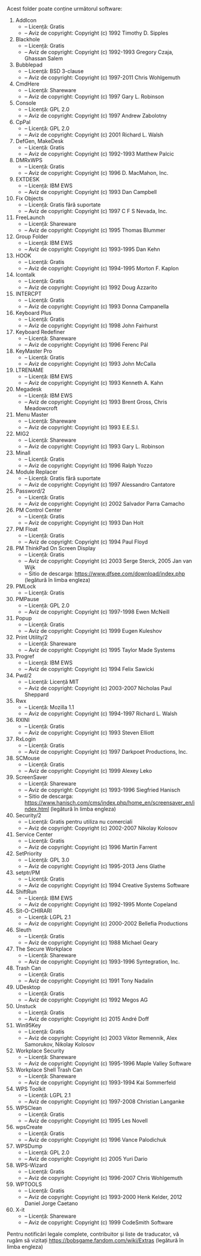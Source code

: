 Acest folder poate conține următorul software:

1. AddIcon
   - – Licență: Gratis
   - – Aviz de copyright: Copyright (c) 1992 Timothy D. Sipples
3. Blackhole
   - – Licență: Gratis
   - – Aviz de copyright: Copyright (c) 1992-1993 Gregory Czaja, Ghassan Salem
4. Bubblepad
   - – Licență: BSD 3-clause
   - – Aviz de copyright: Copyright (c) 1997-2011 Chris Wohlgemuth
5. CmdHere
   - – Licență: Shareware
   - – Aviz de copyright: Copyright (c) 1997 Gary L. Robinson
6. Console
   - – Licență: GPL 2.0
   - – Aviz de copyright: Copyright (c) 1997 Andrew Zabolotny
7. CpPal
   - – Licență: GPL 2.0
   - – Aviz de copyright: Copyright (c) 2001 Richard L. Walsh
8. DefGen, MakeDesk
   - – Licență: Gratis
   - – Aviz de copyright: Copyright (c) 1992-1993 Matthew Palcic
9. DMRxWPS
    - – Licență: Gratis
    - – Aviz de copyright: Copyright (c) 1996 D. MacMahon, Inc.
10. EXTDESK
    - – Licență: IBM EWS
    - – Aviz de copyright: Copyright (c) 1993 Dan Campbell
11. Fix Objects
    - – Licență: Gratis fără suportate
    - – Aviz de copyright: Copyright (c) 1997 C F S Nevada, Inc.
12. FreeLaunch
    - – Licență: Shareware
    - – Aviz de copyright: Copyright (c) 1995 Thomas Blummer
13. Group Folder
    - – Licență: IBM EWS
    - – Aviz de copyright: Copyright (c) 1993-1995 Dan Kehn
14. HOOK
    - – Licență: Gratis
    - – Aviz de copyright: Copyright (c) 1994-1995 Morton F. Kaplon
15. Icontalk
    - – Licență: Gratis
    - – Aviz de copyright: Copyright (c) 1992 Doug Azzarito
16. INTERCPT
    - – Licență: Gratis
    - – Aviz de copyright: Copyright (c) 1993 Donna Campanella
17. Keyboard Plus
    - – Licență: Gratis
    - – Aviz de copyright: Copyright (c) 1998 John Fairhurst
18. Keyboard Redefiner
    - – Licență: Shareware
    - – Aviz de copyright: Copyright (c) 1996 Ferenc Pál
19. KeyMaster Pro
    - – Licență: Gratis
    - – Aviz de copyright: Copyright (c) 1993 John McCalla
20. LTRENAME
    - – Licență: IBM EWS
    - – Aviz de copyright: Copyright (c) 1993 Kenneth A. Kahn
21. Megadesk
    - – Licență: IBM EWS
    - – Aviz de copyright: Copyright (c) 1993 Brent Gross, Chris Meadowcroft
22. Menu Master
    - – Licență: Shareware
    - – Aviz de copyright: Copyright (c) 1993 E.E.S.I.
23. MIG2
    - – Licență: Shareware
    - – Aviz de copyright: Copyright (c) 1993 Gary L. Robinson
24. Minall
    - – Licență: Gratis
    - – Aviz de copyright: Copyright (c) 1996 Ralph Yozzo
25. Module Replacer
    - – Licență: Gratis fără suportate
    - – Aviz de copyright: Copyright (c) 1997 Alessandro Cantatore
26. Password/2
    - – Licență: Gratis
    - – Aviz de copyright: Copyright (c) 2002 Salvador Parra Camacho
27. PM Control Center
    - – Licență: Gratis
    - – Aviz de copyright: Copyright (c) 1993 Dan Holt
28. PM Float
    - – Licență: Gratis
    - – Aviz de copyright: Copyright (c) 1994 Paul Floyd
29. PM ThinkPad On Screen Display
    - – Licență: Gratis
    - – Aviz de copyright: Copyright (c) 2003 Serge Sterck, 2005 Jan van Wijk
    - – Sitio de descarga: https://www.dfsee.com/download/index.php (legătură în limba engleza)
30. PMLock
    - – Licență: Gratis
31. PMPause
    - – Licență: GPL 2.0
    - – Aviz de copyright: Copyright (c) 1997-1998 Ewen McNeill
32. Popup
    - – Licență: Gratis
    - – Aviz de copyright: Copyright (c) 1999 Eugen Kuleshov
33. Print Utility/2
    - – Licență: Shareware
    - – Aviz de copyright: Copyright (c) 1995 Taylor Made Systems
34. Progref
    - – Licență: IBM EWS
    - – Aviz de copyright: Copyright (c) 1994 Felix Sawicki
35. Pwd/2
    - – Licență: Licență MIT
    - – Aviz de copyright: Copyright (c) 2003-2007 Nicholas Paul Sheppard
36. Rwx
    - – Licență: Mozilla 1.1
    - – Aviz de copyright: Copyright (c) 1994-1997 Richard L. Walsh
37. RXINI
    - – Licență: Gratis
    - – Aviz de copyright: Copyright (c) 1993 Steven Elliott
38. RxLogin
    - – Licență: Gratis
    - – Aviz de copyright: Copyright (c) 1997 Darkpoet Productions, Inc.
39. SCMouse
    - – Licență: Gratis
    - – Aviz de copyright: Copyright (c) 1999 Alexey Leko
40. ScreenSaver
    - – Licență: Shareware
    - – Aviz de copyright: Copyright (c) 1993-1996 Siegfried Hanisch
    - – Sitio de descarga: https://www.hanisch.com/cms/index.php/home_en/screensaver_en/index.html (legătură în limba engleza)
41. Security/2
    - – Licență: Gratis pentru utiliza nu comerciali
    - – Aviz de copyright: Copyright (c) 2002-2007 Nikolay Kolosov
42. Service Center
    - – Licență: Gratis
    - – Aviz de copyright: Copyright (c) 1996 Martin Farrent
43. SetPriority
    - – Licență: GPL 3.0
    - – Aviz de copyright: Copyright (c) 1995-2013 Jens Glathe
44. setptr/PM
    - – Licență: Gratis
    - – Aviz de copyright: Copyright (c) 1994 Creative Systems Software
45. ShiftRun
    - – Licență: IBM EWS
    - – Aviz de copyright: Copyright (c) 1992-1995 Monte Copeland
46. Sit-O-CHIRARI
    - – Licență: LGPL 2.1
    - – Aviz de copyright: Copyright (c) 2000-2002 Bellefia Productions
47. Sleuth
    - – Licență: Gratis
    - – Aviz de copyright: Copyright (c) 1988 Michael Geary
48. The Secure Workplace
    - – Licență: Shareware
    - – Aviz de copyright: Copyright (c) 1993-1996 Syntegration, Inc.
49. Trash Can
    - – Licență: Gratis
    - – Aviz de copyright: Copyright (c) 1991 Tony Nadalin
50. UDesktop
    - – Licență: Gratis
    - – Aviz de copyright: Copyright (c) 1992 Megos AG
51. Unstuck
    - – Licență: Gratis
    - – Aviz de copyright: Copyright (c) 2015 André Doff
52. Win95Key
    - – Licență: Gratis
    - – Aviz de copyright: Copyright (c) 2003 Viktor Remennik, Alex Samorukov, Nikolay Kolosov
53. Workplace Security
    - – Licență: Shareware
    - – Aviz de copyright: Copyright (c) 1995-1996 Maple Valley Software
54. Workplace Shell Trash Can
    - – Licență: Shareware
    - – Aviz de copyright: Copyright (c) 1993-1994 Kai Sommerfeld
55. WPS Toolkit
    - – Licență: LGPL 2.1
    - – Aviz de copyright: Copyright (c) 1997-2008 Christian Langanke
56. WPSClean
    - – Licență: Gratis
    - – Aviz de copyright: Copyright (c) 1995 Les Novell
57. wpsCreate
    - – Licență: Gratis
    - – Aviz de copyright: Copyright (c) 1996 Vance Palodichuk
58. WPSDump
    - – Licență: GPL 2.0
    - – Aviz de copyright: Copyright (c) 2005 Yuri Dario
59. WPS-Wizard
    - – Licență: Gratis
    - – Aviz de copyright: Copyright (c) 1996-2007 Chris Wohlgemuth
60. WPTOOLS
    - – Licență: Gratis
    - – Aviz de copyright: Copyright (c) 1993-2000 Henk Kelder, 2012 Daniel Jorge Caetano
61. X-it
    - – Licență: Shareware
    - – Aviz de copyright: Copyright (c) 1999 CodeSmith Software

Pentru notificări legale complete, contribuitor și liste de traducator, vă rugăm să vizitați https://bobsgame.fandom.com/wiki/Extras (legătură în limba engleza)
